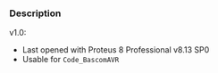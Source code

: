 ### Description

v1.0:
- Last opened with Proteus 8 Professional v8.13 SP0
- Usable for `Code_BascomAVR`